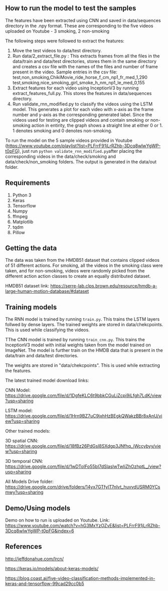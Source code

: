 ## How to run the model to test the samples

The features have been extracted using CNN and saved in data/sequences directory in the .npy format.
These are corresponding to the five videos uploaded on Youtube - 3 smoking, 2 non-smoking

The following steps were followed to extract the features:
1. Move the test videos to data/test directory.
1. Run data/2_extract_file.py : This extracts frames from all the files in the data/train and data/test directories, stores them in the same directory and creates a csv file with the names of the files and number of frame present in the video.
Sample entries in the csv file:
test,non_smoking,ChikiMovie_ride_horse_f_cm_np1_fr_med_1,290
test,smoking,nice_smoking_girl_smoke_h_nm_np1_le_med_0,155
1. Extract features for each video using InceptionV3 by running extract_features_full.py. This stores the features in data/sequences directory.
1. Run validate_rnn_modified.py to classify the videos using the LSTM model. This generates a plot for each video with x-axis as the frame number and y-axis as the corresponding generated label. Since the videos used for testing are clipped videos and contain smoking or non-smoking action in entirity, the graph shows a straight line at either 0 or 1. 1 denotes smoking and 0 denotes non-smoking.

To run the model on the 5 sample videos provided in Youtube (https://www.youtube.com/playlist?list=PLFrrF91jLrRZhb-3Dcq8wIwYgWP-t0pFG), just run `python validate_rnn_modified.py`after placing the corresponding videos in the data/check/smoking and data/check/non_smoking folders. The output is generated in the data/out folder.

## Requirements

1.	Python 3
1.	Keras
1.	Tensorflow
1.	Numpy
1.	ffmpeg
1.	Matplotlib
1.	tqdm
1.	Pillow


## Getting the data

The data was taken from the HMDB51 dataset that contains clipped videos of 51 different actions.
For smoking, all the videos in the smoking class were taken, and for non-smoking, videos were randomly picked from the different action action classes to create an equally distributed dataset.

HMDB51 dataset link: https://serre-lab.clps.brown.edu/resource/hmdb-a-large-human-motion-database/#dataset

## Training models

The RNN model is trained by running `train.py`. This trains the LSTM layers follwed by dense layers. 
The trained weights are stored in data/chekcpoints. This is used while classifying the videos.

TThe CNN model is trained by running `train_cnn.py`. This trains the InceptionV3 model with initial weights taken from the model trained on ImageNet. The model is further train on the HMDB data that is present in the data/train and data/test directories.

The weights are stored in "data/chekcpoints". This is used while extracting the features.

The latest trained model download links:

CNN Model: https://drive.google.com/file/d/1DgfeKLC6t9bbkCGuLiZcpi9iLfgh7LdK/view?usp=sharing

LSTM model: https://drive.google.com/file/d/1Hrn9BZ7uC9jxhHzBEgkQWakzBBr8xAnU/view?usp=sharing

Other trained models:

3D spatial CNN: https://drive.google.com/file/d/18fBz26PdGsl8SXdgp3JNfhq_jWccybyy/view?usp=sharing

3D temporal CNN: https://drive.google.com/file/d/1wDToIFo55bI7dSlasIwTwIiZhOzhptL_/view?usp=sharing

All Models Drive folder: https://drive.google.com/drive/folders/14yx7GTfylT7nIvt_huvvdUSRM0YCsmwy?usp=sharing

## Demo/Using models

Demo on how to run is uploaded on Youtube.
Link: https://www.youtube.com/watch?v=hG3MxYzOZvE&list=PLFrrF91jLrRZhb-3Dcq8wIwYgWP-t0pFG&index=6
## References
http://jeffdonahue.com/lrcn/

https://keras.io/models/about-keras-models/

https://blog.coast.ai/five-video-classification-methods-implemented-in-keras-and-tensorflow-99cad29cc0b5



